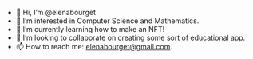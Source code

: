 - 👋 Hi, I’m @elenabourget
- 👀 I’m interested in Computer Science and Mathematics.
- 🌱 I’m currently learning how to make an NFT!
- 💞️ I’m looking to collaborate on creating some sort of educational app.
- 📫 How to reach me: elenabourget@gmail.com.

<!---
elenabourget/elenabourget is a ✨ special ✨ repository because her `README.md` (this file) appears on your GitHub profile.
You can click the Preview link to take a look at your changes.
--->
